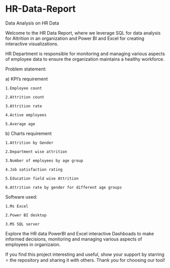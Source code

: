 # HR-Data-Report
Data Analysis on HR Data


Welcome to the HR Data Report, where we leverage SQL for data analysis for Attrition in an organization and Power BI and Excel for creating interactive visualizations. 

HR Department is responsible for monitoring and managing various aspects of employee data to ensure the organization maintains a healthy workforce.


Problem statement:

a)	KPI’s requirement

	1.Employee count

	2.Attrition count

	3.Attrition rate

	4.Active employees

	5.Average age

b)	Charts requirement

	1.Attrition by Gender

	2.Department wise attrition

	3.Number of employees by age group

	4.Job satisfaction rating

	5.Education field wise Attrition

	6.Attrition rate by gender for different age groups


Software used:

	1.Ms Excel
	
	2.Power BI desktop
	
	3.MS SQL server


 Explore the HR data PowerBI and Excel interactive Dashboads to make informed decisions, monitoring and managing various aspects of employees in organizaion.

 
If you find this project interesting and useful, show your support by starring ⭐ the repository and sharing it with others. Thank you for choosing our tool!

